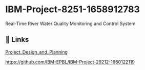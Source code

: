 # IBM-Project-8251-1658912783

Real-Time River Water Quality Monitoring and Control System

## 🔗 Links

[Project_Design_and_Planning](https://github.com/IBM-EPBL/IBM-Project-8251-1658912783/tree/main/Project_Design_and_Planning)

https://github.com/IBM-EPBL/IBM-Project-29212-1660122119

